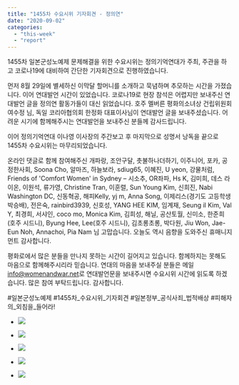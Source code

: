 ```yaml
---
title: "1455차 수요시위 기자회견 - 정의연"
date: "2020-09-02"
categories: 
  - "this-week"
  - "report"
---
```


1455차 일본군성노예제 문제해결을 위한 수요시위는 정의기억연대가 주최, 주관을 하고 코로나19에 대비하여 간단한 기자회견으로 진행하였습니다.

먼저 8월 29일에 별세하신 이막달 할머니를 소개하고 묵념하며 추모하는 시간을 가졌습니다. 이어 연대발언 시간이 있었습니다. 코로나19로 현장 참석은 어렵지만 보내주신 연대발언 글을 정의연 활동가들이 대신 읽었습니다. 호주 멜버른 평화의소녀상 건립위원회 여수정 님, 독일 코리아협의회 한정화 대표이사님이 연대발언 글을 보내주셨습니다. 어려운 시기에 함께해주시는 연대발언을 보내주신 분들께 감사드립니다.

이어 정의기억연대 이나영 이사장의 주간보고 후 마지막으로 성명서 낭독을 끝으로 1455차 수요시위는 마무리되었습니다.

온라인 댓글로 함께 참여해주신 개파랑, 조안구달, 촛불하나더하기, 이주니어, 포카, 공정한사회, Soona Cho, 알마즈, 하늘보라, sdiug65, 이혜진, U yeon, 강물처럼, Friends of 'Comfort Women' in Sydney – 시소추, OR좌파, Hs K, 김미희, 데스 라이온, 이원석, 류가영, Christine Tran, 이훈렬, Sun Young Kim, 신희진, Nabi Washington DC, 신동혁공, 해피Kelly, yj m, Anna Song, 이제리스(경기도 고등학생 박승배), 전은숙, rainbird3939, 신호성, YANG HEE KIM, 임계재, Seung il Kim, Val Y, 최경희, 서샤인, coco mo, Monica Kim, 김희성, 해닐, 공산토월, 신미소, 한준희(호주 시드니), Byung Hee, Lee(호주 시드니), 김초롱초롱, 박다원, Jiu Won, Jae-Eun Noh, Annachoi, Pia Nam 님 ​고맙습니다. 오늘도 역시 음향을 도와주신 휴매니지먼트 감사합니다.

평화로에서 많은 분들을 만나지 못하는 시간이 길어지고 있습니다. 함께하지는 못해도 마음으로 함께해주시리라 믿습니다. 연대의 마음을 보내주실 분들은 메일 [info@womenandwar.net](mailto:info@womenandwar.net)로 연대발언문을 보내주시면 수요시위 시간에 읽도록 하겠습니다. 많은 참여 부탁드립니다. 감사합니다.

#일본군성노예제 #1455차\_수요시위\_기자회견 #일본정부\_공식사죄\_법적배상 #피해자의\_외침을\_들어라!

- ![](https://r2.womenandwar.net/2020/09/크기변환IMGP9444-1.jpg)
    
- ![](https://r2.womenandwar.net/2020/09/크기변환IMGP9459-1.jpg)
    
- ![](https://r2.womenandwar.net/2020/09/크기변환IMGP9477-1.jpg)
    
- ![](https://r2.womenandwar.net/2020/09/크기변환IMGP9505-1.jpg)
    
- ![](https://r2.womenandwar.net/2020/09/크기변환IMGP9524-1.jpg)
